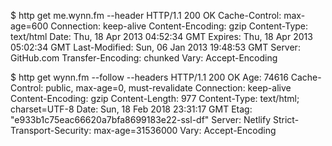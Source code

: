 $ http get me.wynn.fm --header
HTTP/1.1 200 OK
Cache-Control: max-age=600
Connection: keep-alive
Content-Encoding: gzip
Content-Type: text/html
Date: Thu, 18 Apr 2013 04:52:34 GMT
Expires: Thu, 18 Apr 2013 05:02:34 GMT
Last-Modified: Sun, 06 Jan 2013 19:48:53 GMT
Server: GitHub.com
Transfer-Encoding: chunked
Vary: Accept-Encoding

$ http get wynn.fm --follow --headers
HTTP/1.1 200 OK
Age: 74616
Cache-Control: public, max-age=0, must-revalidate
Connection: keep-alive
Content-Encoding: gzip
Content-Length: 977
Content-Type: text/html; charset=UTF-8
Date: Sun, 18 Feb 2018 23:31:17 GMT
Etag: "e933b1c75eac66620a7bfa8699183e22-ssl-df"
Server: Netlify
Strict-Transport-Security: max-age=31536000
Vary: Accept-Encoding
